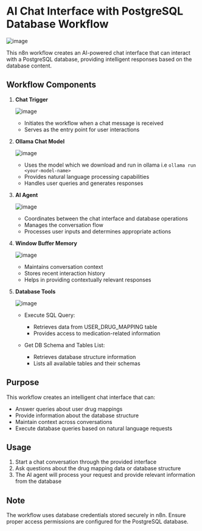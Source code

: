 # AI Chat Interface with PostgreSQL Database Workflow

![image](https://github.com/user-attachments/assets/8d3271c6-af80-482a-8eea-1008b4c45d32)

This n8n workflow creates an AI-powered chat interface that can interact with a PostgreSQL database, providing intelligent responses based on the database content.

## Workflow Components

1. **Chat Trigger**

   ![image](https://github.com/user-attachments/assets/d2ad03dd-a765-4bf5-b5ee-4b646e19707c)

   - Initiates the workflow when a chat message is received
   - Serves as the entry point for user interactions

3. **Ollama Chat Model**

   ![image](https://github.com/user-attachments/assets/379f3872-42b1-4a30-a6db-49885b2538b1)

   - Uses the model which we download and run in ollama i.e ```ollama run <your-model-name>```
   - Provides natural language processing capabilities
   - Handles user queries and generates responses

5. **AI Agent**

   ![image](https://github.com/user-attachments/assets/4e97b1b4-569e-4ed1-a1d6-1da31b1d7d2a)
   
   - Coordinates between the chat interface and database operations
   - Manages the conversation flow
   - Processes user inputs and determines appropriate actions

7. **Window Buffer Memory**

   ![image](https://github.com/user-attachments/assets/20ed241e-47b6-401c-b953-a8a43b3fb729)

   - Maintains conversation context
   - Stores recent interaction history
   - Helps in providing contextually relevant responses

9. **Database Tools**

   ![image](https://github.com/user-attachments/assets/5e0239cc-f17c-47bd-a3ad-1b0e06c3e764)

   - Execute SQL Query:
     - Retrieves data from USER_DRUG_MAPPING table
     - Provides access to medication-related information

   - Get DB Schema and Tables List:
     - Retrieves database structure information
     - Lists all available tables and their schemas

## Purpose

This workflow creates an intelligent chat interface that can:
- Answer queries about user drug mappings
- Provide information about the database structure
- Maintain context across conversations
- Execute database queries based on natural language requests

## Usage

1. Start a chat conversation through the provided interface
2. Ask questions about the drug mapping data or database structure
3. The AI agent will process your request and provide relevant information from the database

## Note

The workflow uses database credentials stored securely in n8n. Ensure proper access permissions are configured for the PostgreSQL database.
